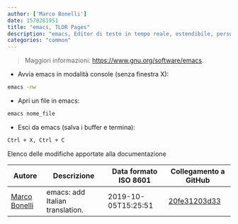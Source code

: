 ```yaml
---
author: ['Marco Bonelli']
date: 1570281951
title: "emacs, TLDR Pages"
description: "emacs, Editor di testo in tempo reale, estendibile, personalizzabile e auto documentato."
categories: "common"
---
```

> Maggiori informazioni: <https://www.gnu.org/software/emacs>.

- Avvia emacs in modalità console (senza finestra X):

```bash
emacs -nw
```

- Apri un file in emacs:

```bash
emacs nome_file
```

- Esci da emacs (salva i buffer e termina):

```bash
Ctrl + X, Ctrl + C
```
Elenco delle modifiche apportate alla documentazione


Autore | Descrizione | Data formato ISO 8601 | Collegamento a GitHub
------|-----|-----|-----
[Marco Bonelli](mailto:marco@mebeim.net) | emacs: add Italian translation. | 2019-10-05T15:25:51 | [20fe31203d33](https://github.com/tldr-pages/tldr/commit/20fe31203d331e27840837328c42e3859b9c9ee4)

